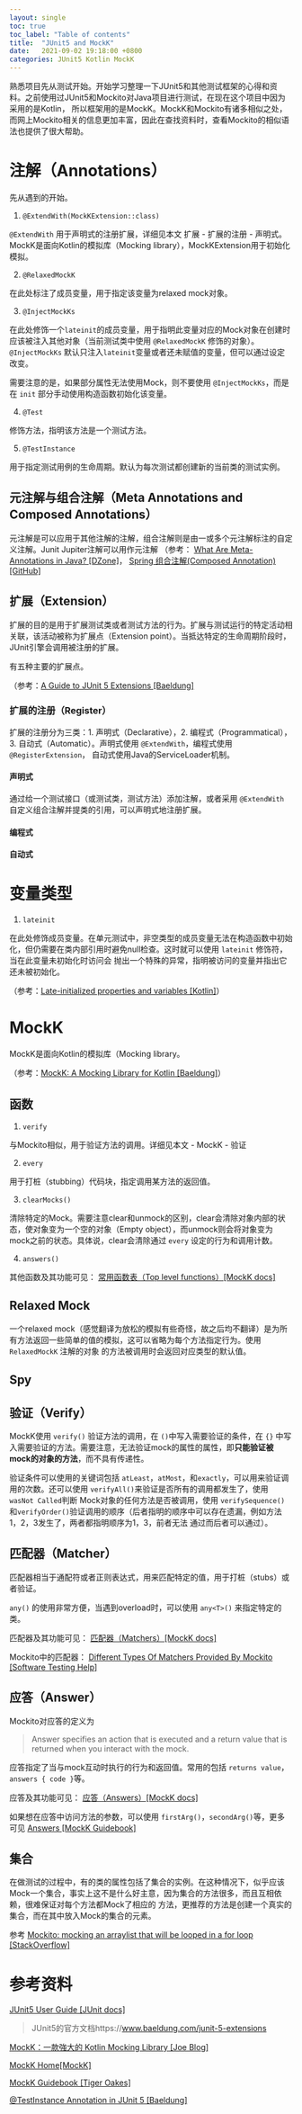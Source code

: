 ```yaml
---
layout: single
toc: true
toc_label: "Table of contents"
title:  "JUnit5 and MockK"
date:   2021-09-02 19:18:00 +0800
categories: JUnit5 Kotlin MockK
---
```


熟悉项目先从测试开始。开始学习整理一下JUnit5和其他测试框架的心得和资料。之前使用过JUnit5和Mockito对Java项目进行测试，在现在这个项目中因为采用的是Kotlin，
所以框架用的是MockK。MockK和Mockito有诸多相似之处，而网上Mockito相关的信息更加丰富，因此在查找资料时，查看Mockito的相似语法也提供了很大帮助。

# 注解（Annotations）

先从遇到的开始。

1. `@ExtendWith(MockKExtension::class)`

`@ExtendWith` 用于声明式的注册扩展，详细见本文 扩展 - 扩展的注册 - 声明式。MockK是面向Kotlin的模拟库（Mocking library），MockKExtension用于初始化模拟。

2. `@RelaxedMockK`

在此处标注了成员变量，用于指定该变量为relaxed mock对象。

3. `@InjectMockKs`

在此处修饰一个`lateinit`的成员变量，用于指明此变量对应的Mock对象在创建时应该被注入其他对象（当前测试类中使用 `@RelaxedMockK` 修饰的对象）。`@InjectMockKs` 默认只注入`lateinit`变量或者还未赋值的变量，但可以通过设定改变。

需要注意的是，如果部分属性无法使用Mock，则不要使用 `@InjectMockKs`，而是在 `init` 部分手动使用构造函数初始化该变量。

4. `@Test`

修饰方法，指明该方法是一个测试方法。

5. `@TestInstance`

用于指定测试用例的生命周期。默认为每次测试都创建新的当前类的测试实例。


## 元注解与组合注解（Meta Annotations and Composed Annotations）

元注解是可以应用于其他注解的注解，组合注解则是由一或多个元注解标注的自定义注解。Junit Jupiter注解可以用作元注解
（参考： [What Are Meta-Annotations in Java? [DZone]](https://dzone.com/articles/what-are-meta-annotations-in-java)，
[Spring 组合注解(Composed Annotation) [GitHub]](https://nanlei.github.io/my-notes/SpringFramework/spring-annotation-composed-annotation/)

## 扩展（Extension）

扩展的目的是用于扩展测试类或者测试方法的行为。扩展与测试运行的特定活动相关联，该活动被称为扩展点（Extension point）。当抵达特定的生命周期阶段时，JUnit引擎会调用被注册的扩展。

有五种主要的扩展点。

（参考：[A Guide to JUnit 5 Extensions [Baeldung]](https://www.baeldung.com/junit-5-extensions)

### 扩展的注册（Register）

扩展的注册分为三类：1. 声明式（Declarative），2. 编程式（Programmatical），3. 自动式（Automatic）。声明式使用 `@ExtendWith`，编程式使用 `@RegisterExtension`，
自动式使用Java的ServiceLoader机制。

#### 声明式

通过给一个测试接口（或测试类，测试方法）添加注解，或者采用 `@ExtendWith` 自定义组合注解并提类的引用，可以声明式地注册扩展。

#### 编程式

#### 自动式

# 变量类型

1. `lateinit`

在此处修饰成员变量。在单元测试中，非空类型的成员变量无法在构造函数中初始化，但仍需要在类内部引用时避免null检查。这时就可以使用 `lateinit` 修饰符，当在此变量未初始化时访问会
抛出一个特殊的异常，指明被访问的变量并指出它还未被初始化。

（参考：[Late-initialized properties and variables [Kotlin]](https://kotlinlang.org/docs/properties.html#late-initialized-properties-and-variables)）


# MockK

MockK是面向Kotlin的模拟库（Mocking library。

（参考：[MockK: A Mocking Library for Kotlin [Baeldung]](https://www.baeldung.com/kotlin/mockk)）

## 函数

1. `verify`

与Mockito相似，用于验证方法的调用。详细见本文 - MockK - 验证

2. `every`

用于打桩（stubbing）代码块，指定调用某方法的返回值。

3. `clearMocks()`

清除特定的Mock。需要注意clear和unmock的区别，clear会清除对象内部的状态，使对象变为一个空的对象（Empty object），而unmock则会将对象变为mock之前的状态。具体说，clear会清除通过 `every` 设定的行为和调用计数。

4. `answers()`



其他函数及其功能可见：
[常用函数表（Top level functions）[MockK docs]](https://mockk.io/#top-level-functions)


## Relaxed Mock

一个relaxed mock（感觉翻译为放松的模拟有些奇怪，故之后均不翻译）是为所有方法返回一些简单的值的模拟，这可以省略为每个方法指定行为。使用 `RelaxedMockK` 注解的对象
的方法被调用时会返回对应类型的默认值。

## Spy



## 验证（Verify）

MockK使用 `verify()` 验证方法的调用，在 `()`中写入需要验证的条件，在 `{}` 中写入需要验证的方法。需要注意，无法验证mock的属性的属性，即**只能验证被mock的对象的方法**，而不具有传递性。

验证条件可以使用的关键词包括 `atLeast`，`atMost`，和`exactly`，可以用来验证调用的次数。还可以使用 `verifyAll()`来验证是否所有的调用都发生了，使用 `wasNot Called`判断
Mock对象的任何方法是否被调用，使用 `verifySequence()`和`verifyOrder()`验证调用的顺序（后者指明的顺序中可以存在遗漏，例如方法1，2，3发生了，两者都指明顺序为1，3，前者无法
通过而后者可以通过）。

##  匹配器（Matcher）

匹配器相当于通配符或者正则表达式，用来匹配特定的值，用于打桩（stubs）或者验证。

`any()` 的使用非常方便，当遇到overload时，可以使用 `any<T>()` 来指定特定的类。 

匹配器及其功能可见：
[匹配器（Matchers）[MockK docs]](https://mockk.io/#matchers)

Mockito中的匹配器：
[Different Types Of Matchers Provided By Mockito [Software Testing Help]](https://www.softwaretestinghelp.com/mockito-matchers/)

## 应答（Answer）

Mockito对应答的定义为

>Answer specifies an action that is executed and a return value that is returned when you interact with the mock.

应答指定了当与mock互动时执行的行为和返回值。常用的包括 `returns value`，`answers { code }`等。 

应答及其功能可见：
[应答（Answers）[MockK docs]](https://mockk.io/#answers)

如果想在应答中访问方法的参数，可以使用 `firstArg()`，`secondArg()`等，更多可见 [Answers [MockK Guidebook]](https://notwoods.github.io/mockk-guidebook/docs/mocking/answers/)

## 集合

在做测试的过程中，有的类的属性包括了集合的实例。在这种情况下，似乎应该Mock一个集合，事实上这不是什么好主意，因为集合的方法很多，而且互相依赖，很难保证对每个方法都Mock了相应的
方法，更推荐的方法是创建一个真实的集合，而在其中放入Mock的集合的元素。

参考 [Mockito: mocking an arraylist that will be looped in a for loop [StackOverflow]](https://stackoverflow.com/questions/18483176/mockito-mocking-an-arraylist-that-will-be-looped-in-a-for-loop)


# 参考资料
[JUnit5 User Guide [JUnit docs]](https://junit.org/junit5/docs/current/user-guide/)
> JUnit5的官方文档https://www.baeldung.com/junit-5-extensions

[MockK：一款強大的 Kotlin Mocking Library [Joe Blog]](https://medium.com/joe-tsai/mockk-%E4%B8%80%E6%AC%BE%E5%BC%B7%E5%A4%A7%E7%9A%84-kotlin-mocking-library-part-1-4-39a85e42b8)
>

[MockK Home[MockK]](https://mockk.io/)
>

[MockK Guidebook [Tiger Oakes]](https://notwoods.github.io/mockk-guidebook/)
>

[@TestInstance Annotation in JUnit 5 [Baeldung]](https://www.baeldung.com/junit-testinstance-annotation)
